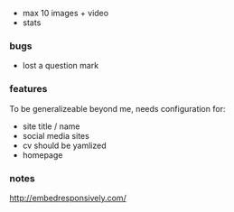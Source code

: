 - max 10 images + video
- stats

### bugs

- lost a question mark


### features

To be generalizeable beyond me, needs configuration for:
- site title / name
- social media sites
- cv should be yamlized
- homepage


### notes

http://embedresponsively.com/